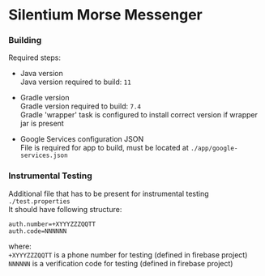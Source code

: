 # Silentium Morse Messenger

### Building
Required steps:

 + Java version  
   Java version required to build: `11`
   
 + Gradle version  
   Gradle version required to build: `7.4`  
   Gradle 'wrapper' task is configured to install correct version if wrapper jar is present

+ Google Services configuration JSON  
  File is required for app to build, must be located at `./app/google-services.json`

### Instrumental Testing
Additional file that has to be present for instrumental testing `./test.properties`  
It should have following structure:
```properties
auth.number=+XYYYZZZQQTT
auth.code=NNNNNN
```  
where:  
`+XYYYZZZQQTT` is a phone number for testing (defined in firebase project)  
`NNNNNN` is a verification code for testing (defined in firebase project)
